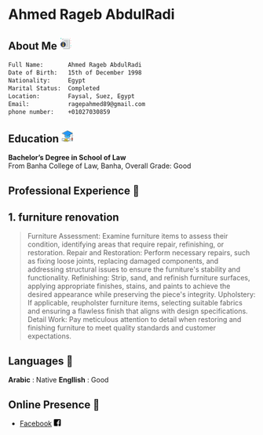 # Ahmed Rageb AbdulRadi
## About Me <img style="width:5%" alt="aboueMe" src="assets/aboueMe.svg"> 

```
Full Name:       Ahmed Rageb AbdulRadi
Date of Birth:   15th of December 1998
Nationality:     Egypt
Marital Status:  Completed
Location:        Faysal, Suez, Egypt
Email:           ragepahmed89@gmail.com
phone number:    +01027030859
```
## Education <img style="width:5%" alt="aboueMe" src="assets/Education.svg"> 

**Bachelor’s Degree in School of Law**
<br>
From Banha College of Law, Banha, Overall Grade: Good

## Professional Experience 🚀

## 1. furniture renovation
> Furniture Assessment: Examine furniture items to assess their condition, identifying areas that require repair, refinishing, or restoration.
> Repair and Restoration: Perform necessary repairs, such as fixing loose joints, replacing damaged components, and addressing structural issues to ensure the furniture's stability and functionality.
> Refinishing: Strip, sand, and refinish furniture surfaces, applying appropriate finishes, stains, and paints to achieve the desired appearance while preserving the piece's integrity.
> Upholstery: If applicable, reupholster furniture items, selecting suitable fabrics and ensuring a flawless finish that aligns with design specifications.
> Detail Work: Pay meticulous attention to detail when restoring and finishing furniture to meet quality standards and customer expectations.


## Languages 💬

**Arabic**   : Native 
**Engllish** : Good

## Online Presence 🔗 

- [Facebook](https://www.facebook.com/profile.php?id=100006476124678) <img style="width:3%" alt="Facebook" src="assets/facebook.svg"> 

